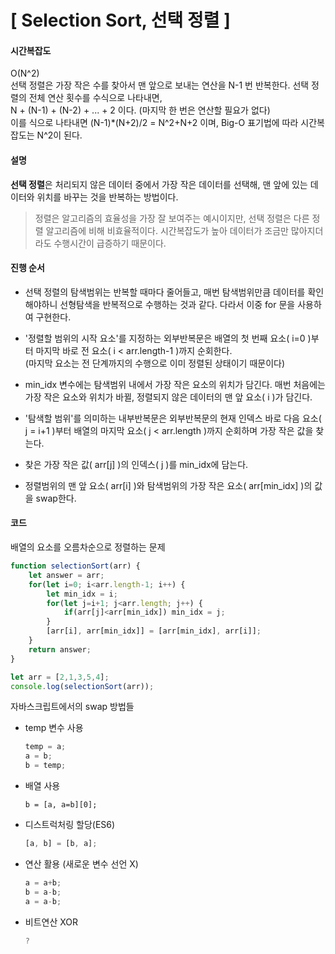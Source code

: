 # [ Selection Sort, 선택 정렬 ]

#### 시간복잡도

O(N^2)  
선택 정렬은 가장 작은 수를 찾아서 맨 앞으로 보내는 연산을 N-1 번 반복한다. 선택 정렬의 전체 연산 횟수를 수식으로 나타내면,  
 N + (N-1) + (N-2) + ... + 2 이다. (마지막 한 번은 연산할 필요가 없다)  
 이를 식으로 나타내면 (N-1)*(N+2)/2 = N^2+N+2 이며, Big-O 표기법에 따라 시간복잡도는 N^2이 된다.  

 #### 설명

 **선택 정렬**은 처리되지 않은 데이터 중에서 가장 작은 데이터를 선택해, 맨 앞에 있는 데이터와 위치를 바꾸는 것을 반복하는 방법이다.

 > 정렬은 알고리즘의 효율성을 가장 잘 보여주는 예시이지만, 선택 정렬은 다른 정렬 알고리즘에 비해 비효율적이다. 시간복잡도가 높아 데이터가 조금만 많아지더라도 수행시간이 급증하기 때문이다.

 #### 진행 순서

 + 선택 정렬의 탐색범위는 반복할 때마다 줄어들고, 매번 탐색범위만큼 데이터를 확인해야하니 선형탐색을 반복적으로 수행하는 것과 같다. 다라서 이중 for 문을 사용하여 구현한다.

 + '정렬할 범위의 시작 요소'를 지정하는 외부반복문은 배열의 첫 번째 요소( i=0 )부터 마지막 바로 전 요소( i < arr.length-1 )까지 순회한다.  
   (마지막 요소는 전 단계까지의 수행으로 이미 정렬된 상태이기 때문이다)

 + min_idx 변수에는 탐색범위 내에서 가장 작은 요소의 위치가 담긴다. 매번 처음에는 가장 작은 요소와 위치가 바뀔, 정렬되지 않은 데이터의 맨 앞 요소( i )가 담긴다.

+ '탐색할 범위'를 의미하는 내부반복문은 외부반복문의 현재 인덱스 바로 다음 요소( j = i+1 )부터 배열의 마지막 요소( j < arr.length )까지 순회하며 가장 작은 값을 찾는다.

+ 찾은 가장 작은 값( arr[j] )의 인덱스( j )를 min_idx에 담는다.

+ 정렬범위의 맨 앞 요소( arr[i] )와 탐색범위의 가장 작은 요소( arr[min_idx] )의 값을 swap한다.

#### 코드

배열의 요소를 오름차순으로 정렬하는 문제

```javascript
function selectionSort(arr) {
    let answer = arr;
    for(let i=0; i<arr.length-1; i++) {
        let min_idx = i;
        for(let j=i+1; j<arr.length; j++) {
            if(arr[j]<arr[min_idx]) min_idx = j;
        }
        [arr[i], arr[min_idx]] = [arr[min_idx], arr[i]];
    }
    return answer;
}

let arr = [2,1,3,5,4];
console.log(selectionSort(arr));
```

자바스크립트에서의 swap 방법들  

+ temp 변수 사용

  ```javascript
  temp = a;
  a = b;
  b = temp;
  ```

+ 배열 사용

  ```javscript
  b = [a, a=b][0];
  ```

+ 디스트럭처링 할당(ES6)

  ```javascript
  [a, b] = [b, a];
  ```

+ 연산 활용 (새로운 변수 선언 X)

  ```javascript
  a = a+b;
  b = a-b;
  a = a-b;
  ```

+ 비트연산 XOR 

  ```javascript
  ?
  ```
